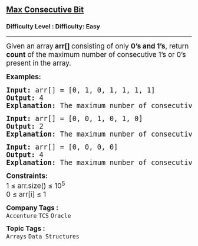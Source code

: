 <h2><a href="https://www.geeksforgeeks.org/problems/max-consecutive-one/1?page=1&category=Arrays,Strings,Hash,Matrix,Linked%20List,Stack,Map,set&company=Accenture&difficulty=Basic,Easy,Medium&status=unsolved&sortBy=submissions">Max Consecutive Bit</a></h2><h3>Difficulty Level : Difficulty: Easy</h3><hr><div class="problems_problem_content__Xm_eO"><p><span style="font-size: 14pt;">Given an array<strong> arr[] </strong>consisting of only <strong>0’s and 1’s</strong>, return <strong>count</strong> of the maximum number of consecutive 1’s or 0’s present in the array.&nbsp;</span></p>
<p><span style="font-size: 14pt;"><strong>Examples:</strong></span></p>
<pre><span style="font-size: 14pt;"><strong>Input: </strong>arr[] = [0, 1, 0, 1, 1, 1, 1]<strong><br></strong><strong>Output: </strong>4<strong><br></strong><strong>Explanation: </strong>The maximum number of consecutive 1’s in the array is 4 from index 3-6.</span></pre>
<pre><span style="font-size: 14pt;"><strong>Input: </strong>arr[] = [0, 0, 1, 0, 1, 0]<strong><br></strong><strong>Output: </strong>2<strong><br></strong><strong>Explanation: </strong>The maximum number of consecutive 0’s in the array is 2 from index 0-1.</span></pre>
<pre><span style="font-size: 14pt;"><strong>Input: </strong>arr[] = [0, 0, 0, 0]<strong><br></strong><strong>Output: </strong>4</span><br><span style="font-size: 14pt;"><strong>Explanation: </strong>The maximum number of consecutive 0’s in the array is 4.</span></pre>
<p><span style="font-size: 14pt;"><strong>Constraints:<br></strong>1 ≤ arr.size() ≤ 10<sup>5</sup><br>0 ≤ arr[i] ≤ 1</span></p></div><p><span style=font-size:18px><strong>Company Tags : </strong><br><code>Accenture</code>&nbsp;<code>TCS</code>&nbsp;<code>Oracle</code>&nbsp;<br><p><span style=font-size:18px><strong>Topic Tags : </strong><br><code>Arrays</code>&nbsp;<code>Data Structures</code>&nbsp;